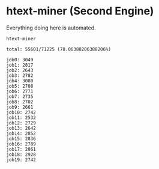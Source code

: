 # htext-miner (Second Engine)

Everything doing here is automated.

```
htext-miner

total: 55601/71225 (78.06388206388206%)

job0: 3049
job1: 2817
job2: 2643
job3: 2782
job4: 3080
job5: 2708
job6: 2771
job7: 2735
job8: 2702
job9: 2661
job10: 2742
job11: 2532
job12: 2729
job13: 2642
job14: 2852
job15: 2836
job16: 2789
job17: 2861
job18: 2928
job19: 2742
```